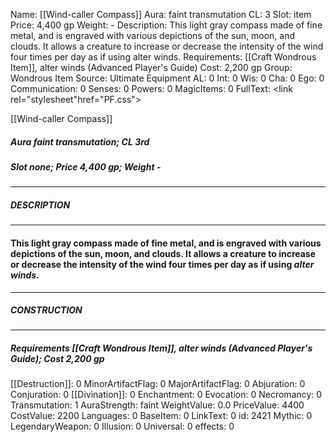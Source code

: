 Name: [[Wind-caller Compass]]
Aura: faint transmutation
CL: 3
Slot: item
Price: 4,400 gp
Weight: -
Description: This light gray compass made of fine metal, and is engraved with various depictions of the sun, moon, and clouds. It allows a creature to increase or decrease the intensity of the wind four times per day as if using alter winds.
Requirements: [[Craft Wondrous Item]], alter winds (Advanced Player's Guide)
Cost: 2,200 gp
Group: Wondrous Item
Source: Ultimate Equipment
AL: 0
Int: 0
Wis: 0
Cha: 0
Ego: 0
Communication: 0
Senses: 0
Powers: 0
MagicItems: 0
FullText: <link rel="stylesheet"href="PF.css"><div class="heading"><p class="alignleft">[[Wind-caller Compass]]</p><div style="clear: both;"></div></div><div><h5><b>Aura </b>faint transmutation; <b>CL </b>3rd</h5><h5><b>Slot </b>none; <b>Price </b>4,400 gp; <b>Weight </b>-</h5></div><hr/><div><h5><b>DESCRIPTION</b></h5></div><hr/><div><h4><p>This light gray compass made of fine metal, and is engraved with various depictions of the sun, moon, and clouds. It allows a creature to increase or decrease the intensity of the wind four times per day as if using <i>alter winds</i>.</p></h4></div><hr/><div><h5><b>CONSTRUCTION</b></h5></div><hr/><div><h5><b>Requirements </b>[[Craft Wondrous Item]], <i>alter winds (Advanced Player's Guide)</i>; <b>Cost </b>2,200 gp</h5></div>
[[Destruction]]: 0
MinorArtifactFlag: 0
MajorArtifactFlag: 0
Abjuration: 0
Conjuration: 0
[[Divination]]: 0
Enchantment: 0
Evocation: 0
Necromancy: 0
Transmutation: 1
AuraStrength: faint
WeightValue: 0.0
PriceValue: 4400
CostValue: 2200
Languages: 0
BaseItem: 0
LinkText: 0
id: 2421
Mythic: 0
LegendaryWeapon: 0
Illusion: 0
Universal: 0
effects: 0
